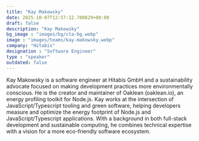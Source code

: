 ```yaml
---
title: "Kay Makowsky"
date: 2025-10-07T12:57:12.700829+00:00
draft: false
description: "Kay Makowsky"
bg_image : "images/bg/cta-bg.webp"
image : "images/teams/kay-makowsky.webp"
company: "Hitabis"
designation : "Software Engineer"
type : "speaker"
outdated: false
---
```


Kay Makowsky is a software engineer at Hitabis GmbH and a sustainability advocate focused on making development practices more environmentally conscious. He is the creator and maintainer of Oaklean (oaklean.io), an energy profiling toolkit for Node.js. Kay works at the intersection of JavaScript/Typescript tooling and green software, helping developers measure and optimize the energy footprint of Node.js and JavaScript/Typescript applications. With a background in both full-stack development and sustainable computing, he combines technical expertise with a vision for a more eco-friendly software ecosystem.
